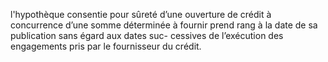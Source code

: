 l'hypothèque consentie pour sûreté d’une ouverture de crédit à concurrence d’une
somme déterminée à fournir prend rang à la date de sa publication sans égard aux dates suc-
cessives de l’exécution des engagements pris par le fournisseur du crédit.